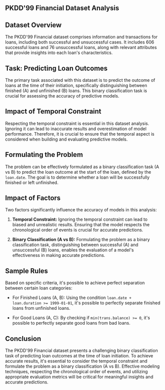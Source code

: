 ## PKDD'99 Financial Dataset Analysis

## Dataset Overview

The PKDD'99 Financial dataset comprises information and transactions for loans, including both successful and unsuccessful cases. It includes 606 successful loans and 76 unsuccessful loans, along with relevant attributes that provide insights into each loan's characteristics. 

## Task: Predicting Loan Outcomes

The primary task associated with this dataset is to predict the outcome of loans at the time of their initiation, specifically distinguishing between finished (A) and unfinished (B) loans. This binary classification task is crucial for assessing the accuracy of predictive models.

## Impact of Temporal Constraint

Respecting the temporal constraint is essential in this dataset analysis. Ignoring it can lead to inaccurate results and overestimation of model performance. Therefore, it is crucial to ensure that the temporal aspect is considered when building and evaluating predictive models.

## Formulating the Problem

The problem can be effectively formulated as a binary classification task (A vs B) to predict the loan outcome at the start of the loan, defined by the `loan.date`. The goal is to determine whether a loan will be successfully finished or left unfinished.

## Impact of Factors

Two factors significantly influence the accuracy of models in this analysis:

1. **Temporal Constraint:** Ignoring the temporal constraint can lead to biased and unrealistic results. Ensuring that the model respects the chronological order of events is crucial for accurate predictions.

2. **Binary Classification (A vs B):** Formulating the problem as a binary classification task, distinguishing between successful (A) and unsuccessful (B) loans, enables the evaluation of a model's effectiveness in making accurate predictions.

## Sample Rules

Based on specific criteria, it's possible to achieve perfect separation between certain loan categories:

- For Finished Loans (A, B): Using the condition `loan.date + loan.duration >= 1999-01-01`, it's possible to perfectly separate finished loans from unfinished loans.

- For Good Loans (A, C): By checking if `min(trans.balance) >= 0`, it's possible to perfectly separate good loans from bad loans.

## Conclusion

The PKDD'99 Financial dataset presents a challenging binary classification task of predicting loan outcomes at the time of loan initiation. To achieve accurate results, it's essential to consider the temporal constraint and formulate the problem as a binary classification (A vs B). Effective modeling techniques, respecting the chronological order of events, and utilizing appropriate evaluation metrics will be critical for meaningful insights and accurate predictions. 
